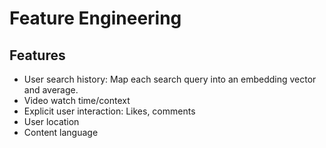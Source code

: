 # Feature Engineering

## Features
* User search history: Map each search query into an embedding vector and average.
* Video watch time/context
* Explicit user interaction: Likes, comments
* User location
* Content language
